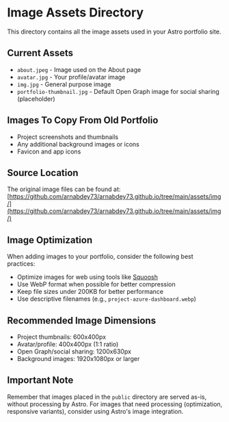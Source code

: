 # Image Assets Directory

This directory contains all the image assets used in your Astro portfolio site.

## Current Assets

- `about.jpeg` - Image used on the About page
- `avatar.jpg` - Your profile/avatar image
- `img.jpg` - General purpose image
- `portfolio-thumbnail.jpg` - Default Open Graph image for social sharing (placeholder)

## Images To Copy From Old Portfolio

- Project screenshots and thumbnails
- Any additional background images or icons
- Favicon and app icons

## Source Location

The original image files can be found at:
[https://github.com/arnabdey73/arnabdey73.github.io/tree/main/assets/img/](https://github.com/arnabdey73/arnabdey73.github.io/tree/main/assets/img/)

## Image Optimization

When adding images to your portfolio, consider the following best practices:

- Optimize images for web using tools like [Squoosh](https://squoosh.app/)
- Use WebP format when possible for better compression
- Keep file sizes under 200KB for better performance
- Use descriptive filenames (e.g., `project-azure-dashboard.webp`)

## Recommended Image Dimensions

- Project thumbnails: 600x400px
- Avatar/profile: 400x400px (1:1 ratio)
- Open Graph/social sharing: 1200x630px
- Background images: 1920x1080px or larger

## Important Note

Remember that images placed in the `public` directory are served as-is, without processing by Astro. For images that need processing (optimization, responsive variants), consider using Astro's image integration.
